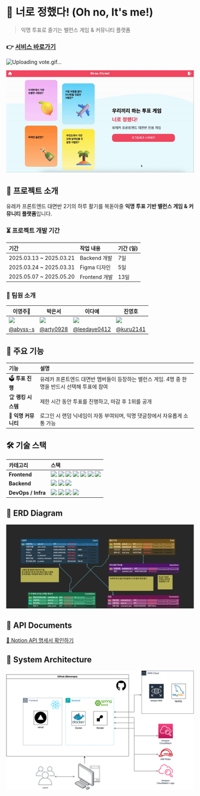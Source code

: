 # 👊 너로 정했다! (Oh no, It's me!)

> 익명 투표로 즐기는 밸런스 게임 & 커뮤니티 플랫폼

### 👉 [서비스 바로가기](https://oh-no-its-me.vercel.app/)
![Uploading vote.gif…]()

![main](public/readme/main.gif)

## 🚀 프로젝트 소개

유레카 프론트엔드 대면반 2기의 하루 활기를 복돋아줄 **익명 투표 기반 밸런스 게임 & 커뮤니티 플랫폼**입니다.

### ⏳ 프로젝트 개발 기간

| 기간                    | 작업 내용     | 기간 (일) |
| :---------------------- | :------------ | :-------- |
| 2025.03.13 ~ 2025.03.21 | Backend 개발  | 7일       |
| 2025.03.24 ~ 2025.03.31 | Figma 디자인  | 5일       |
| 2025.05.07 ~ 2025.05.20 | Frontend 개발 | 13일      |

### 👥 팀원 소개

| 이영주👑                                                                    | 박은서                                                                      | 이다예                                                                       | 진영호                                                                       |
| --------------------------------------------------------------------------- | --------------------------------------------------------------------------- | ---------------------------------------------------------------------------- | ---------------------------------------------------------------------------- |
| <img src="https://avatars.githubusercontent.com/u/77565980?v=4" width="96"> | <img src="https://avatars.githubusercontent.com/u/88071251?v=4" width="96"> | <img src="https://avatars.githubusercontent.com/u/138192341?v=4" width="96"> | <img src="https://avatars.githubusercontent.com/u/149752689?v=4" width="96"> |
| [@abyss-s](https://github.com/abyss-s)                                      | [@arty0928](https://github.com/arty0928)                                    | [@leedaye0412](https://github.com/leedaye0412)                               | [@kuru2141](https://github.com/kuru2141)                                     |

## 🌟 주요 기능

| 기능                 | 설명                                                                                             |
| :------------------- | :----------------------------------------------------------------------------------------------- |
| 🗳 **투표 진행**      | 유레카 프론트엔드 대면반 멤버들이 등장하는 밸런스 게임. 4명 중 한 명을 반드시 선택해 투표에 참여 |
| 🏆 **랭킹 시스템**   | 제한 시간 동안 투표를 진행하고, 마감 후 1위를 공개                                               |
| 💬 **익명 커뮤니티** | 로그인 시 랜덤 닉네임이 자동 부여되며, 익명 댓글창에서 자유롭게 소통 가능                        |

## 🛠️ 기술 스택

| 카테고리           | 스택                                                                                                                                                                                                                                                                                                                                                                                                                                                                                                                                                                                                                                                                                                                                                                                             |
| :----------------- | :----------------------------------------------------------------------------------------------------------------------------------------------------------------------------------------------------------------------------------------------------------------------------------------------------------------------------------------------------------------------------------------------------------------------------------------------------------------------------------------------------------------------------------------------------------------------------------------------------------------------------------------------------------------------------------------------------------------------------------------------------------------------------------------------- |
| **Frontend**       | <img src="https://img.shields.io/badge/React-61DAFB.svg?&style=flat-square&logo=React&logoColor=white"/> <img src="https://img.shields.io/badge/Vite-646CFF.svg?&style=flat-square&logo=Vite&logoColor=white"/> <img src="https://img.shields.io/badge/TailwindCSS-06B6D4.svg?&style=flat-square&logo=TailwindCSS&logoColor=white"/> <img src="https://img.shields.io/badge/React_Router-CA4245.svg?&style=flat-square&logo=React-Router&logoColor=white"/> <img src="https://img.shields.io/badge/Axios-5A29E4.svg?&style=flat-square&logo=Axios&logoColor=white"/> <img src="https://img.shields.io/badge/TypeScript-3178C6.svg?&style=flat-square&logo=TypeScript&logoColor=white"/> <img src="https://img.shields.io/badge/Redux-764ABC.svg?&style=flat-square&logo=Redux&logoColor=white"/> |
| **Backend**        | <img src="https://img.shields.io/badge/Spring_Boot-6DB33F.svg?&style=flat-square&logo=Spring&logoColor=white"/> <img src="https://img.shields.io/badge/MySQL-4479A1.svg?&style=flat-square&logo=MySQL&logoColor=white"/> <img src="https://img.shields.io/badge/MyBatis-2E4E4E.svg?&style=flat-square&logo=MyBatis&logoColor=white"/>                                                                                                                                                                                                                                                                                                                                                                                                                                                            |
| **DevOps / Infra** | <img src="https://img.shields.io/badge/AWS-232F3E.svg?&style=flat-square&logo=Amazon-AWS&logoColor=white"/> <img src="https://img.shields.io/badge/RDS-527FFF.svg?&style=flat-square&logo=Amazon-RDS&logoColor=white"/> <img src="https://img.shields.io/badge/Docker-2496ED.svg?&style=flat-square&logo=Docker&logoColor=white"/> <img src="https://img.shields.io/badge/Render-46E3B7.svg?&style=flat-square&logo=Render&logoColor=white"/>                                                                                                                                                                                                                                                                                                                                                    |

## 📌 ERD Diagram

![ERD 다이어그램](public/readme/erd.png)

## 📑 API Documents

[🔗 Notion API 명세서 확인하기](https://lowly-brian-a99.notion.site/1af64f2ada64805da616db17bceb4efe?v=1af64f2ada64813ba8ac000c12b30f1f)

## 📂 System Architecture

![시스템 아키텍처](public/readme/structure.png)
